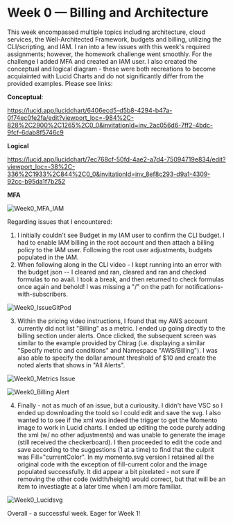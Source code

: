 # Week 0 — Billing and Architecture

This week encompassed multiple topics including architecture, cloud services, the Well-Architected Framework, budgets and billing, utilizing the CLI/scripting, and IAM. I ran into a few issues with this week's required assignments; however, the homework challenge went smoothly.
For the challenge I added MFA and created an IAM user. I also created the conceptual and logical diagram - these were both recreations to become acquiainted with Lucid Charts and do not significantly differ from the provided examples. Please see links:

**Conceptual**:

https://lucid.app/lucidchart/6406ecd5-d5b8-4294-b47a-0f74ec0fe2fa/edit?viewport_loc=-984%2C-828%2C2900%2C1265%2C0_0&invitationId=inv_2ac056d6-7ff2-4bdc-9fcf-6dab8f5746c9

**Logical**

https://lucid.app/lucidchart/7ec768cf-50fd-4ae2-a7d4-75094719e834/edit?viewport_loc=-38%2C-336%2C1933%2C844%2C0_0&invitationId=inv_8ef8c293-d9a1-4309-92cc-b95da1f7b252


**MFA**

![Week0_MFA_IAM](https://user-images.githubusercontent.com/125226013/220427590-569d30da-7a7f-4813-be8c-2c2d76d9f141.png)

Regarding issues that I encountered: 

1) I initially couldn't see Budget in my IAM user to confirm the CLI budget. I had to enable IAM billing in the root account and then attach a billing policy to the IAM user. Following the root user adjustments, budgets populated in the IAM.  
2) When following along in the CLI video - I kept running into an error with the budget json -- I cleared and ran, cleared and ran and checked formulas to no avail. I took a break, and then returned to check formulas once again and behold! I was missing a "/" on the path for notifications-with-subscribers.


![Week0_IssueGitPod](https://user-images.githubusercontent.com/125226013/220479657-4a4b4766-5940-4167-b5a2-23e562dc11fc.png)

3) Within the pricing video instructions, I found that my AWS account currently did not list "Billing" as a metric. I ended up going directly to the billing section under alerts. Once clicked, the subsequent screen was similar to the example provided by Chirag (i.e. displaying a similar "Specify metric and conditions" and Namespace "AWS/Billing"). I was also able to specify the dollar amount threshold of $10 and create the noted alerts that shows in "All Alerts".

![Week0_Metrics Issue ](https://user-images.githubusercontent.com/125226013/220480201-2898d4ff-ee81-4fcd-994f-4f4e4b88450e.png)


![Week0_Billing Alert](https://user-images.githubusercontent.com/125226013/220480663-f93fb19a-1c21-4833-a566-f8a05b11147d.png)

4) Finally - not as much of an issue, but a curiousity. I didn't have VSC so I ended up downloading the toold so I could edit and save the svg. I also wanted to to see if the xml was indeed the trigger to get the Momento image to work in Lucid charts. I ended up editing the code purely adding the xml (w/ no other adjustments) and was unable to generate the image (still received the checkerboard). I then proceeded to edit the code and save according to the suggestions (1 at a time) to find that the culprit was Fill="currentColor". In my momento.svg version I retained all the original code with the exception of fill-current color and the image populated successfully. It did appear a bit pixelated - not sure if removing the other code (width/height) would correct, but that will be an item to investiagte at a later time when I am more familiar. 

![Week0_Lucidsvg](https://user-images.githubusercontent.com/125226013/220481719-7bad7708-4d12-4e68-b5b0-8519b0d97909.png)

Overall - a successful week. Eager for Week 1!
